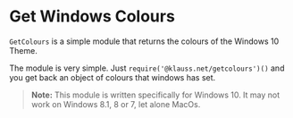 # Get Windows Colours

`GetColours` is a simple module that returns the colours of the Windows 10 Theme.

The module is very simple. Just `require('@klauss.net/getcolours')()` and you get back an object of colours that windows has set.

> **Note:** This module is written specifically for Windows 10. It may not work on Windows 8.1, 8 or 7, let alone MacOs.
